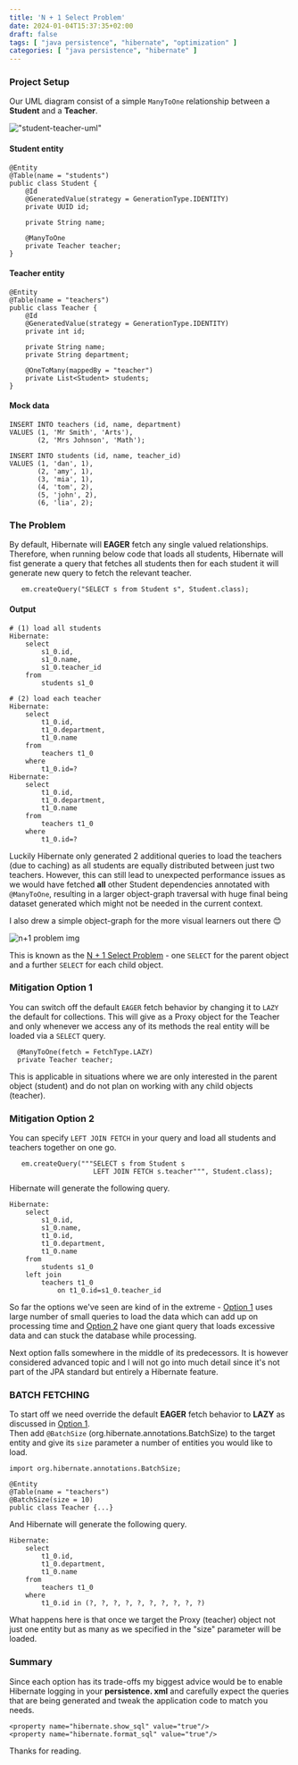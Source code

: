 ```yaml
---
title: 'N + 1 Select Problem'
date: 2024-01-04T15:37:35+02:00
draft: false
tags: [ "java persistence", "hibernate", "optimization" ]
categories: [ "java persistence", "hibernate" ]
---
```


### Project Setup

Our UML diagram consist of a simple `ManyToOne` relationship between a **Student** and a **Teacher**.

!["student-teacher-uml"](image/student-teacher-uml.png)
#### Student entity

```
@Entity
@Table(name = "students")
public class Student {
    @Id
    @GeneratedValue(strategy = GenerationType.IDENTITY)
    private UUID id;
    
    private String name;
    
    @ManyToOne
    private Teacher teacher;
}   

```

#### Teacher entity

```
@Entity
@Table(name = "teachers")
public class Teacher {
    @Id
    @GeneratedValue(strategy = GenerationType.IDENTITY)
    private int id;
    
    private String name;
    private String department;
    
    @OneToMany(mappedBy = "teacher")
    private List<Student> students;
}
```

#### Mock data

```
INSERT INTO teachers (id, name, department)
VALUES (1, 'Mr Smith', 'Arts'),
       (2, 'Mrs Johnson', 'Math');

INSERT INTO students (id, name, teacher_id)
VALUES (1, 'dan', 1),
       (2, 'amy', 1),
       (3, 'mia', 1),  
       (4, 'tom', 2),
       (5, 'john', 2),
       (6, 'lia', 2);
```

### The Problem

By default, Hibernate will **EAGER** fetch any single valued relationships. Therefore, when running below code that
loads all students, Hibernate will fist generate a query that fetches all students then for
each student it will generate new query to fetch the relevant teacher.

```
   em.createQuery("SELECT s from Student s", Student.class);
```

#### Output

```
# (1) load all students
Hibernate:
    select
        s1_0.id,
        s1_0.name,
        s1_0.teacher_id 
    from
        students s1_0
        
# (2) load each teacher
Hibernate: 
    select
        t1_0.id,
        t1_0.department,
        t1_0.name 
    from
        teachers t1_0 
    where
        t1_0.id=?
Hibernate: 
    select
        t1_0.id,
        t1_0.department,
        t1_0.name 
    from
        teachers t1_0 
    where
        t1_0.id=?
```

Luckily Hibernate only generated 2 additional queries to load the teachers (due to caching) as all students are equally
distributed between just two teachers. However, this can still lead to unexpected performance issues as we would have
fetched **all** other Student dependencies annotated with `@ManyToOne`, resulting in a larger object-graph traversal
with huge final being dataset generated which might not be needed in the current context.

I also drew a simple object-graph for the more visual learners out there 😊

![n+1 problem img](image/n+1selectproblem.png)

This is known as
the [N + 1 Select Problem](https://stackoverflow.com/questions/97197/what-is-the-n1-selects-problem-in-orm-object-relational-mapping) -
one `SELECT` for the parent
object and a further `SELECT` for each child object.

### Mitigation Option 1

You can switch off the default `EAGER` fetch behavior by changing it to `LAZY` the default for collections. This will
give as a Proxy object for
the Teacher and only whenever we access any of its methods the real entity will be loaded via a `SELECT` query.

```
  @ManyToOne(fetch = FetchType.LAZY)
  private Teacher teacher;
```

This is applicable in situations where we are only interested in the parent object (student) and do not plan on working
with any child objects (teacher).

### Mitigation Option 2

You can specify `LEFT JOIN FETCH` in your query and load all students and teachers together on one go.

```
   em.createQuery("""SELECT s from Student s
                     LEFT JOIN FETCH s.teacher""", Student.class);
```

Hibernate will generate the following query.

```
Hibernate: 
    select
        s1_0.id,
        s1_0.name,
        t1_0.id,
        t1_0.department,
        t1_0.name 
    from
        students s1_0 
    left join
        teachers t1_0 
            on t1_0.id=s1_0.teacher_id
```

So far the options we've seen are kind of in the extreme - [Option 1](#mitigation-option-1) uses large number of 
small queries to load the
data which can add up on processing time and [Option 2](#mitigation-option-2) have one giant query that loads excessive data and can stuck 
the database while processing.

Next option falls somewhere in the middle of its predecessors. It is however considered advanced topic and I will
not go into much detail since it's not part of the JPA standard but entirely a Hibernate feature.

### BATCH FETCHING

To start off we need override the default **EAGER** fetch behavior to **LAZY** as discussed
in [Option 1](#mitigation-option-1).  
Then add `@BatchSize` (org.hibernate.annotations.BatchSize) to the target entity and give its `size` parameter
a number of entities you would like to load.

```
import org.hibernate.annotations.BatchSize;

@Entity
@Table(name = "teachers")
@BatchSize(size = 10)
public class Teacher {...}
```

And Hibernate will generate the following query.

```
Hibernate: 
    select
        t1_0.id,
        t1_0.department,
        t1_0.name 
    from
        teachers t1_0 
    where
        t1_0.id in (?, ?, ?, ?, ?, ?, ?, ?, ?, ?)
```

What happens here is that once we target the Proxy (teacher) object not just one entity but as many
as we specified in the "size" parameter will be loaded.

### Summary

Since each option has its trade-offs my biggest advice would be to enable Hibernate logging in your **persistence.
xml** and carefully expect the queries that are being generated and tweak the application code to match you needs.

```
<property name="hibernate.show_sql" value="true"/>
<property name="hibernate.format_sql" value="true"/>
```
Thanks for reading.